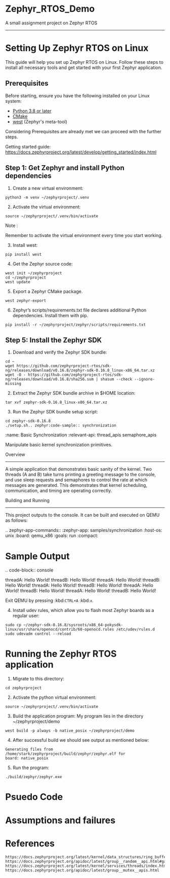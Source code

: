 # Zephyr_RTOS_Demo
A small assignment project on Zephyr RTOS
________________________________________

# Setting Up Zephyr RTOS on Linux

This guide will help you set up Zephyr RTOS on Linux. Follow these steps to install all necessary tools and get started with your first Zephyr application.

## Prerequisites

Before starting, ensure you have the following installed on your Linux system:

- [Python 3.8 or later](https://www.python.org/downloads/)
- [CMake](https://cmake.org/download/)
- [west](https://docs.zephyrproject.org/latest/develop/west/index.html) (Zephyr's meta-tool)


Considering Prerequisites are already met we can proceed with the further steps.

Getting started guide:
    https://docs.zephyrproject.org/latest/develop/getting_started/index.html



## Step 1: Get Zephyr and install Python dependencies

  1. Create a new virtual environment:
    
    python3 -m venv ~/zephyrproject/.venv
  
  2. Activate the virtual environment:
  
    source ~/zephyrproject/.venv/bin/activate

Note :

Remember to activate the virtual environment every time you start working.

  3. Install west:
  
    pip install west

  4. Get the Zephyr source code:
    
    west init ~/zephyrproject
    cd ~/zephyrproject
    west update

  5. Export a Zephyr CMake package.
  
    west zephyr-export
  
  6. Zephyr’s scripts/requirements.txt file declares additional Python dependencies. Install     them with pip.
    
    pip install -r ~/zephyrproject/zephyr/scripts/requirements.txt


## Step 5: Install the Zephyr SDK

  1. Download and verify the Zephyr SDK bundle:
  
    cd ~
    wget https://github.com/zephyrproject-rtos/sdk-ng/releases/download/v0.16.8/zephyr-sdk-0.16.8_linux-x86_64.tar.xz
    wget -O - https://github.com/zephyrproject-rtos/sdk-ng/releases/download/v0.16.8/sha256.sum | shasum --check --ignore-missing


  2. Extract the Zephyr SDK bundle archive in $HOME location:

    tar xvf zephyr-sdk-0.16.8_linux-x86_64.tar.xz
    
  3. Run the Zephyr SDK bundle setup script:
  
    cd zephyr-sdk-0.16.8
    ./setup.sh.. zephyr:code-sample:: synchronization
   :name: Basic Synchronization
   :relevant-api: thread_apis semaphore_apis

   Manipulate basic kernel synchronization primitives.

Overview
********

A simple application that demonstrates basic sanity of the kernel.
Two threads (A and B) take turns printing a greeting message to the console,
and use sleep requests and semaphores to control the rate at which messages
are generated. This demonstrates that kernel scheduling, communication,
and timing are operating correctly.

Building and Running
********************

This project outputs to the console.  It can be built and executed
on QEMU as follows:

.. zephyr-app-commands::
   :zephyr-app: samples/synchronization
   :host-os: unix
   :board: qemu_x86
   :goals: run
   :compact:

Sample Output
=============

.. code-block:: console

   threadA: Hello World!
   threadB: Hello World!
   threadA: Hello World!
   threadB: Hello World!
   threadA: Hello World!
   threadB: Hello World!
   threadA: Hello World!
   threadB: Hello World!
   threadA: Hello World!
   threadB: Hello World!

   <repeats endlessly>

Exit QEMU by pressing :kbd:`CTRL+A` :kbd:`x`.


  4. Install udev rules, which allow you to flash most Zephyr boards as a regular user:

    sudo cp ~/zephyr-sdk-0.16.8/sysroots/x86_64-pokysdk-linux/usr/share/openocd/contrib/60-openocd.rules /etc/udev/rules.d
    sudo udevadm control --reload

# Running the Zephyr RTOS application

  1. Migrate to this directory:
  
    cd zephyrproject

  2. Activate the python virtual environment:

    source ~/zephyrproject/.venv/bin/activate
    
  3. Build the application program:
     My program lies in the directory ~/zephyrproject/demo

    west build -p always -b native_posix ~/zephyrproject/demo
    
  4. After successful build we should see output as mentioned  below:
    
    Generating files from /home/stark/zephyrproject/build/zephyr/zephyr.elf for 
    board: native_posix

  5. Run the program:

    ./build/zephyr/zephyr.exe

# Psuedo Code
    
# Assumptions and failures

# References
    https://docs.zephyrproject.org/latest/kernel/data_structures/ring_buffers.html#implementation
    https://docs.zephyrproject.org/apidoc/latest/group__random__api.html#ga62cb24a6049b7aa9d03d66786e4a4db6
    https://docs.zephyrproject.org/latest/kernel/services/threads/index.html
    https://docs.zephyrproject.org/apidoc/latest/group__mutex__apis.html
